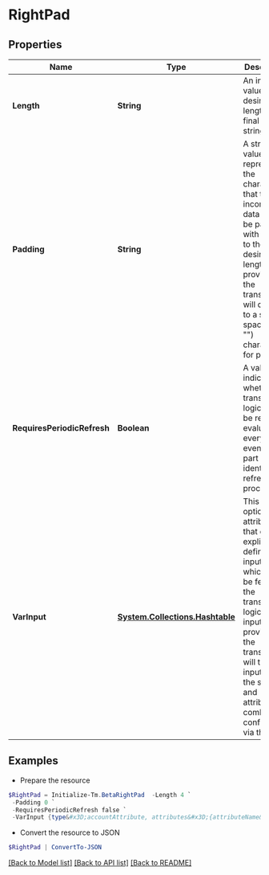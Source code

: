 # RightPad
## Properties

Name | Type | Description | Notes
------------ | ------------- | ------------- | -------------
**Length** | **String** | An integer value for the desired length of the final output string | 
**Padding** | **String** | A string value representing the character that the incoming data should be padded with to get to the desired length   If not provided, the transform will default to a single space (&quot;&quot; &quot;&quot;) character for padding  | [optional] 
**RequiresPeriodicRefresh** | **Boolean** | A value that indicates whether the transform logic should be re-evaluated every evening as part of the identity refresh process | [optional] [default to $false]
**VarInput** | [**System.Collections.Hashtable**](AnyType.md) | This is an optional attribute that can explicitly define the input data which will be fed into the transform logic. If input is not provided, the transform will take its input from the source and attribute combination configured via the UI. | [optional] 

## Examples

- Prepare the resource
```powershell
$RightPad = Initialize-Tm.BetaRightPad  -Length 4 `
 -Padding 0 `
 -RequiresPeriodicRefresh false `
 -VarInput {type&#x3D;accountAttribute, attributes&#x3D;{attributeName&#x3D;first_name, sourceName&#x3D;Source}}
```

- Convert the resource to JSON
```powershell
$RightPad | ConvertTo-JSON
```

[[Back to Model list]](../README.md#documentation-for-models) [[Back to API list]](../README.md#documentation-for-api-endpoints) [[Back to README]](../README.md)

